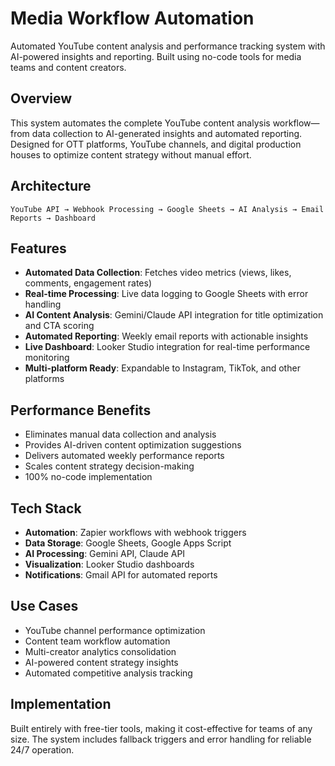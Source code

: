 # Media Workflow Automation

Automated YouTube content analysis and performance tracking system with AI-powered insights and reporting. Built using no-code tools for media teams and content creators.

## Overview

This system automates the complete YouTube content analysis workflow—from data collection to AI-generated insights and automated reporting. Designed for OTT platforms, YouTube channels, and digital production houses to optimize content strategy without manual effort.

## Architecture

```
YouTube API → Webhook Processing → Google Sheets → AI Analysis → Email Reports → Dashboard
```

## Features

- **Automated Data Collection**: Fetches video metrics (views, likes, comments, engagement rates)
- **Real-time Processing**: Live data logging to Google Sheets with error handling
- **AI Content Analysis**: Gemini/Claude API integration for title optimization and CTA scoring
- **Automated Reporting**: Weekly email reports with actionable insights
- **Live Dashboard**: Looker Studio integration for real-time performance monitoring
- **Multi-platform Ready**: Expandable to Instagram, TikTok, and other platforms

## Performance Benefits

- Eliminates manual data collection and analysis
- Provides AI-driven content optimization suggestions
- Delivers automated weekly performance reports
- Scales content strategy decision-making
- 100% no-code implementation

## Tech Stack

- **Automation**: Zapier workflows with webhook triggers
- **Data Storage**: Google Sheets, Google Apps Script
- **AI Processing**: Gemini API, Claude API
- **Visualization**: Looker Studio dashboards
- **Notifications**: Gmail API for automated reports

## Use Cases

- YouTube channel performance optimization
- Content team workflow automation
- Multi-creator analytics consolidation
- AI-powered content strategy insights
- Automated competitive analysis tracking

## Implementation

Built entirely with free-tier tools, making it cost-effective for teams of any size. The system includes fallback triggers and error handling for reliable 24/7 operation.
